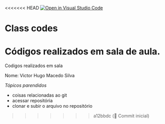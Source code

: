 <<<<<<< HEAD
[![Open in Visual Studio Code](https://classroom.github.com/assets/open-in-vscode-f059dc9a6f8d3a56e377f745f24479a46679e63a5d9fe6f495e02850cd0d8118.svg)](https://classroom.github.com/online_ide?assignment_repo_id=5445797&assignment_repo_type=AssignmentRepo)
# Class codes

Códigos realizados em sala de aula.
=======
Codigos realizados em sala

Nome: Victor Hugo Macedo Silva

*Tópicos parendidos*
- coisas relacionadas ao git
- acessar repositória
- clonar e subir o arquivo no repositório
>>>>>>> a12bbdc (:tada: Commit inicial)
